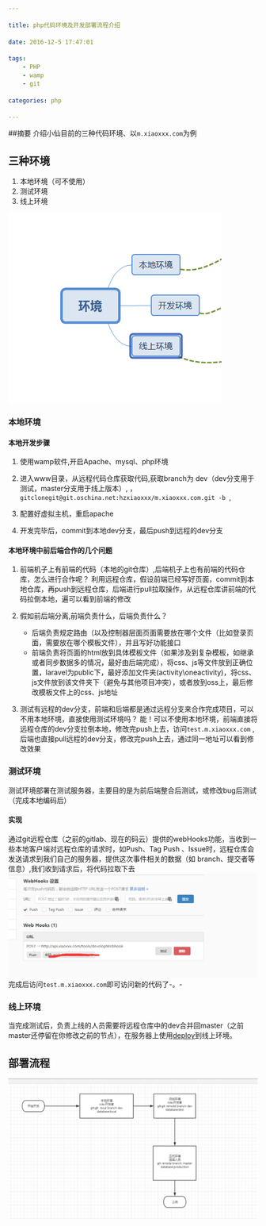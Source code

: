 ```yaml
---

title: php代码环境及开发部署流程介绍

date: 2016-12-5 17:47:01

tags:
	- PHP
	- wamp
	- git

categories: php

---
```


##摘要
介绍小仙目前的三种代码环境、以`m.xiaoxxx.com`为例

## 三种环境

1. 本地环境（可不使用）
2. 测试环境
3. 线上环境


![环境](php代码环境及开发部署流程介绍/environments.png)
<!-- more -->

### 本地环境

#### 本地开发步骤


1. 使用wamp软件,开启Apache、mysql、php环境

2. 进入www目录，从远程代码仓库获取代码,获取branch为 dev（dev分支用于测试，master分支用于线上版本）,  ，`gitclonegit@git.oschina.net:hzxiaoxxx/m.xiaoxxx.com.git -b `,

3. 配置好虚拟主机，重启apache

4. 开发完毕后，commit到本地dev分支，最后push到远程的dev分支

#### 本地环境中前后端合作的几个问题

1. 前端机子上有前端的代码（本地的git仓库）,后端机子上也有前端的代码仓库，怎么进行合作呢？
利用远程仓库，假设前端已经写好页面，commit到本地仓库，再push到远程仓库，后端进行pull拉取操作，从远程仓库讲前端的代码拉倒本地，遍可以看到前端的修改

2. 假如前后端分离,前端负责什么，后端负责什么？
	- 后端负责规定路由（以及控制器层面页面需要放在哪个文件（比如登录页面，需要放在哪个模板文件），并且写好功能接口
	- 前端负责将页面的html放到具体模板文件（如果涉及到复杂模板，如继承或者同步数据多的情况，最好由后端完成），将css、js等文件放到正确位置，laravel为public下，最好添加文件夹(activity\oneactivity)，将css、js文件放到该文件夹下（避免与其他项目冲突），或者放到oss上，最后修改模板文件上的css、js地址
3. 测试有远程的dev分支，前端和后端都是通过远程分支来合作完成项目，可以不用本地环境，直接使用测试环境吗？
	能！可以不使用本地环境，前端直接将远程仓库的dev分支拉倒本地，修改完push上去，访问`test.m.xiaoxxx.com` ,后端也直接pull远程的dev分支，修改完push上去，通过同一地址可以看到修改效果


### 测试环境

测试环境部署在测试服务器，主要目的是为前后端整合后测试，或修改bug后测试（完成本地编码后）

#### 实现

通过git远程仓库（之前的gitlab、现在的码云）提供的webHooks功能，当收到一些本地客户端对远程仓库的请求时，如Push、Tag Push 、Issue时，远程仓库会发送请求到我们自己的服务器，提供这次事件相关的数据（如 branch、提交者等信息）,我们收到请求后，将代码拉取下去
![WebHooks](php代码环境及开发部署流程介绍/webhooks.png)
完成后访问`test.m.xiaoxxx.com`即可访问新的代码了-。-

### 线上环境

当完成测试后，负责上线的人员需要将远程仓库中的dev合并回master（之前master还停留在你修改之前的节点），在服务器上使用[deploy](https://github.com/deployphp/deployer "deploy")到线上环境。

## 部署流程

![WebHooks](php代码环境及开发部署流程介绍/流程.png)

















